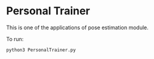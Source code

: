 # Personal Trainer

This is one of the applications of pose estimation module.

To run:

```
python3 PersonalTrainer.py
```